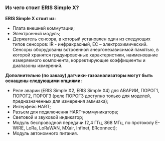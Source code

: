 ### Из чего стоит ERIS Simple X?
**ERIS Simple X стоит из:**
- Плата внешней коммутации;
- Электронный модуль;
- Держатель сенсора, в который установлен один из следующих типов сенсоров: IR - инфракрасный, EC – электрохимический. Сенсоры оборудованы встроенной энергонезависимой памятью, в которой хранятся градуировочные характеристики, наименование измеряемого компонента, корректирующие коэффициенты и диапазоны измерений.

**Дополнительно (по заказу) датчики-газоанализаторы могут быть оснащены следующими опциями:**
- Реле аварии (ERIS Simple X2, ERIS Simple X4) для АВАРИИ, ПОРОГ1, ПОРОГ2, ПОРОГ3 (реле ПОРОГ3 доступно только для моделей, предназначенных для измерения аммиака);
- Интерфейс HART;
- Разъем для подключения HART-коммуникатора;
- Световой и звуковой индикатор;
- Модуль беспроводной передачи (2,4 ГГц, 868 МГц, по протоколу E-WIRE, LoRa, LoRaWAN, MXair, Infinet, ERconnect);
- Модуль автономного питания.